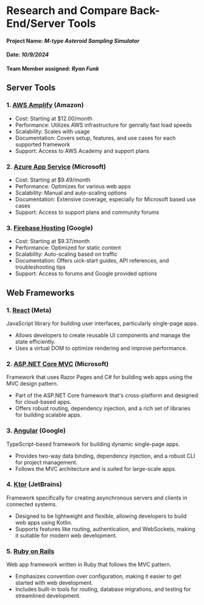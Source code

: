 # Research and Compare Back-End/Server Tools

#### **Project Name:** _M-type Asteroid Sampling Simulator_

#### **Date:** _10/9/2024_

#### **Team Member assigned:** _Ryan Funk_

## Server Tools

### 1. [AWS Amplify](https://docs.amplify.aws/) (Amazon)

- Cost: Starting at $12.00/month
- Performance: Utilizes AWS infrastructure for genrally fast load speeds
- Scalability: Scales with usage
- Documentation: Covers setup, features, and use cases for each supported framework
- Support: Access to AWS Academy and support plans

### 2. [Azure App Service](https://learn.microsoft.com/en-us/azure/app-service/) (Microsoft)

- Cost: Starting at $9.49/month
- Performance: Optimizes for various web apps
- Scalability: Manual and auto-scaling options
- Documentation: Extensive coverage, especially for Microsoft based use cases
- Support: Access to support plans and community forums

### 3. [Firebase Hosting](https://firebase.google.com/docs/hosting) (Google)

- Cost: Starting at $9.37/month
- Performance: Optimized for static content
- Scalability: Auto-scaling based on traffic
- Documentation: Offers uick-start guides, API references, and troubleshooting tips
- Support: Access to forums and Google provided options

## Web Frameworks

### 1. [React](https://react.dev/) (Meta)

JavaScript library for building user interfaces, particularly single-page apps.
- Allows developers to create reusable UI components and manage the state efficiently.
- Uses a virtual DOM to optimize rendering and improve performance.

### 2. [ASP.NET Core MVC](https://learn.microsoft.com/en-us/aspnet/core/mvc/overview?view=aspnetcore-8.0) (Microsoft)

Framework that uses Razor Pages and C# for building web apps using the MVC design pattern.
- Part of the ASP.NET Core framework that's cross-platform and designed for cloud-based apps.
- Offers robust routing, dependency injection, and a rich set of libraries for building scalable apps.

### 3. [Angular](https://v17.angular.io/docs) (Google)

TypeScript-based framework for building dynamic single-page apps.
- Provides two-way data binding, dependency injection, and a robust CLI for project management.
- Follows the MVC architecture and is suited for large-scale apps.


### 4. [Ktor](https://ktor.io/docs/welcome.html) (JetBrains)

Framework specifically for creating asynchronous servers and clients in connected systems.
- Designed to be lightweight and flexible, allowing developers to build web apps using Kotlin.
- Supports features like routing, authentication, and WebSockets, making it suitable for modern web development.

### 5. [Ruby on Rails](https://guides.rubyonrails.org/)

Web app framework written in Ruby that follows the MVC pattern.
- Emphasizes convention over configuration, making it easier to get started with web development. 
- Includes built-in tools for routing, database migrations, and testing for streamlined development.